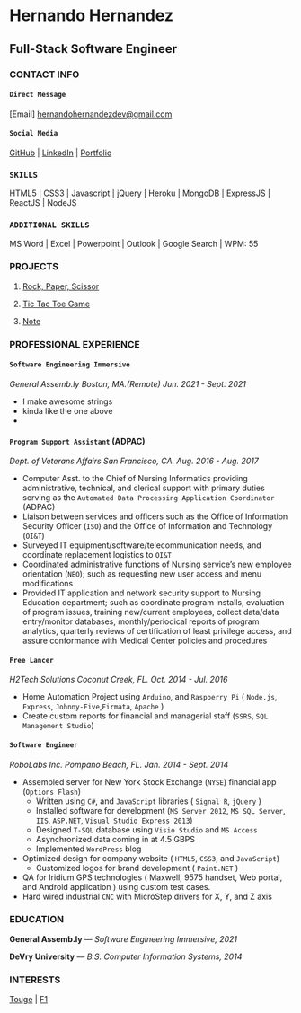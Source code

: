 Hernando Hernandez 
==================

Full-Stack Software Engineer
----------------------------

### CONTACT INFO

#### `Direct Message`
[Email] hernandohernandezdev@gmail.com 

#### `Social Media`
[GitHub](https://github.com/hernandoit) |
[LinkedIn](https://www.linkedin.com/in/hernando-hernandez/) |
[Portfolio](https://www.hernandohernandez.info)

### `SKILLS`
HTML5 | CSS3 | Javascript | jQuery | Heroku | MongoDB | ExpressJS | ReactJS | NodeJS

### `ADDITIONAL SKILLS`
MS Word | Excel | Powerpoint | Outlook | Google Search | WPM: 55


### PROJECTS
1. [Rock, Paper, Scissor](https://hernandoit.github.io/rock-paper-scissor/)

2. [Tic Tac Toe Game](https://hernandoit.github.io/tic-tac-toe-client/)

3. [Note](https://hernandoit.github.io/note-client/)

### PROFESSIONAL EXPERIENCE

#### `Software Engineering Immersive`
*General Assemb.ly  Boston, MA.(Remote)  Jun. 2021 - Sept. 2021*

- I make awesome strings
- kinda like the one above
- 

#### `Program Support Assistant` (ADPAC)

*Dept. of Veterans Affairs  San Francisco, CA. Aug. 2016 - Aug. 2017*
- Computer Asst. to the Chief of Nursing Informatics providing administrative, technical, and clerical 
support with primary duties serving as the `Automated Data Processing Application Coordinator` (ADPAC)
- Liaison between services and officers such as the Office of Information Security Officer (`ISO`) and 
the Office of Information and Technology (`OI&T`)
- Surveyed IT equipment/software/telecommunication needs, and coordinate replacement logistics to `OI&T`
- Coordinated administrative functions of Nursing service’s new employee orientation (`NEO`); such as 
requesting new user access and menu modifications
- Provided IT application and network security support to Nursing Education department; such as 
coordinate program installs, evaluation of program issues, training new/current employees, collect
data/data entry/monitor databases, monthly/periodical reports of program analytics, quarterly reviews 
of certification of least privilege access, and assure conformance with Medical Center policies and 
procedures

#### `Free Lancer`
*H2Tech Solutions  Coconut Creek, FL. Oct. 2014 - Jul. 2016*

- Home Automation Project using `Arduino`, and `Raspberry Pi` ( `Node.js`, `Express`, `Johnny-Five`,`Firmata`, `Apache` )
- Create custom reports for financial and managerial staff (`SSRS`, `SQL Management Studio`)


#### `Software Engineer`
*RoboLabs Inc.  Pompano Beach, FL. Jan. 2014 - Sept. 2014*
- Assembled server for New York Stock Exchange (`NYSE`) financial app (`Options Flash`)
	- Written using `C#`, and `JavaScript` libraries ( `Signal R`, `jQuery` )
	- Installed software for development (`MS Server 2012`, `MS SQL Server`, `IIS`, `ASP.NET`, `Visual Studio Express 2013`)
	- Designed `T-SQL` database using `Visio Studio` and `MS Access`
	- Asynchronized data coming in at 4.5 GBPS
	- Implemented `WordPress` blog
- Optimized design for company website ( `HTML5`, `CSS3`, and `JavaScript`)
	- Customized logos for brand development ( `Paint.NET` )
- QA for Iridium GPS technologies ( Maxwell, 9575 handset, Web portal, and Android application ) using custom test cases.
- Hard wired industrial `CNC` with MicroStep drivers for X, Y, and Z axis


### EDUCATION

**General Assemb.ly** — *Software Engineering Immersive, 2021*

**DeVry University** — *B.S. Computer Information Systems, 2014*


### INTERESTS

[Touge](https://en.wikipedia.org/wiki/T%C5%8Dge) | [F1](https://www.ferrari.com/en-EN/formula1/carlos-sainz)

